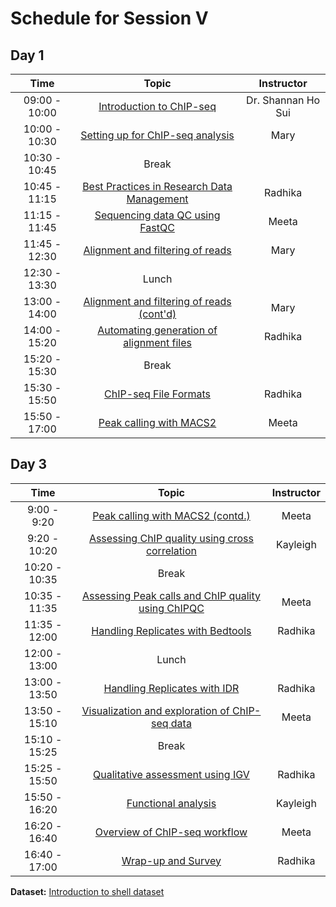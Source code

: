 # Schedule for Session V


## Day 1

| Time            |   Topic  | Instructor |
|:------------------------:|:----------:|:--------:|
|09:00 - 10:00 | [Introduction to ChIP-seq]() | Dr. Shannan Ho Sui |
|10:00 - 10:30 | [Setting up for ChIP-seq analysis]() | Mary |
|10:30 - 10:45 | Break | |
|10:45 - 11:15 | [Best Practices in Research Data Management]() | Radhika |
|11:15 - 11:45 | [Sequencing data QC using FastQC]() | Meeta |
|11:45 - 12:30 | [Alignment and filtering of reads]() | Mary |
|12:30 - 13:30 | Lunch | |
|13:00 - 14:00 | [Alignment and filtering of reads (cont'd)]() | Mary |
|14:00 - 15:20 | [Automating generation of alignment files]() | Radhika |
|15:20 - 15:30 | Break | |
|15:30 - 15:50 | [ChIP-seq File Formats]() | Radhika |
|15:50 - 17:00 | [Peak calling with MACS2]() | Meeta |


## Day 3

| Time            |  Topic  | Instructor |
|:------------------------:|:----------:|:--------:|
|9:00 - 9:20 | [Peak calling with MACS2 (contd.)](https://hbctraining.github.io/Intro-to-ChIPseq/lessons/05_peak_calling_macs.html) | Meeta |
|9:20 - 10:20 | [Assessing ChIP quality using cross correlation](https://hbctraining.github.io/Intro-to-ChIPseq/lessons/06_QC_cross_correlation.html) | Kayleigh |
|10:20 - 10:35 | Break | |
|10:35 - 11:35| [Assessing Peak calls and ChIP quality using ChIPQC](https://hbctraining.github.io/Intro-to-ChIPseq/lessons/07_QC_quality_metrics.html) | Meeta |
|11:35 - 12:00 | [Handling Replicates with Bedtools](https://hbctraining.github.io/Intro-to-ChIPseq/lessons/08_handling-replicates-bedtools.html) | Radhika |
|12:00 - 13:00 | Lunch | |
|13:00 - 13:50 | [Handling Replicates with IDR](https://hbctraining.github.io/Intro-to-ChIPseq/lessons/09_handling-replicates-idr.html) | Radhika |
|13:50 - 15:10 | [Visualization and exploration of ChIP-seq data](https://hbctraining.github.io/Intro-to-ChIPseq/lessons/10_data_visualization.html) | Meeta |
|15:10 - 15:25 | Break | |
|15:25 - 15:50 | [Qualitative assessment using IGV](https://hbctraining.github.io/Intro-to-ChIPseq/lessons/11_qualitative_assessment_IGV.html) | Radhika |
|15:50 - 16:20 | [Functional analysis](https://hbctraining.github.io/Intro-to-ChIPseq/lessons/12_functional_analysis.html) | Kayleigh |
|16:20 - 16:40 | [Overview of ChIP-seq workflow](https://hbctraining.github.io/Intro-to-ChIPseq/lectures/ChIP-seq_troubleshooting.pdf) | Meeta |
|16:40 - 17:00 | [Wrap-up and Survey](https://hbctraining.github.io/Intro-to-ChIPseq/lectures/Wrap-up.pdf) | Radhika |

**Dataset:** [Introduction to shell dataset](https://www.dropbox.com/s/3lua2h1oo18gbug/unix_lesson.tar.gz?dl=1)
